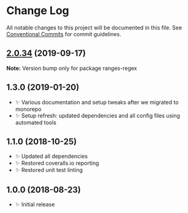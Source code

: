 # Change Log

All notable changes to this project will be documented in this file.
See [Conventional Commits](https://conventionalcommits.org) for commit guidelines.

## [2.0.34](https://gitlab.com/codsen/codsen/compare/ranges-regex@2.0.33...ranges-regex@2.0.34) (2019-09-17)

**Note:** Version bump only for package ranges-regex





## 1.3.0 (2019-01-20)

- ✨ Various documentation and setup tweaks after we migrated to monorepo
- ✨ Setup refresh: updated dependencies and all config files using automated tools

## 1.1.0 (2018-10-25)

- ✨ Updated all dependencies
- ✨ Restored coveralls.io reporting
- ✨ Restored unit test linting

## 1.0.0 (2018-08-23)

- ✨ Initial release

